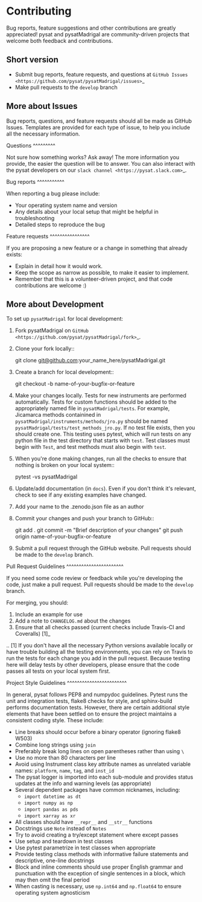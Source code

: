 Contributing
============

Bug reports, feature suggestions and other contributions are greatly
appreciated!  pysat and pysatMadrigal are community-driven projects that
welcome both feedback and contributions.

Short version
-------------

* Submit bug reports, feature requests, and questions at
`GitHub Issues <https://github.com/pysat/pysatMadrigal/issues>`_
* Make pull requests to the ``develop`` branch

More about Issues
-----------------

Bug reports, questions, and feature requests should all be made as GitHub
Issues.  Templates are provided for each type of issue, to help you include
all the necessary information.

Questions
^^^^^^^^^

Not sure how something works?  Ask away!  The more information you provide, the
easier the question will be to answer.  You can also interact with the pysat
developers on our `slack channel <https://pysat.slack.com>`_.  

Bug reports
^^^^^^^^^^^

When reporting a bug please include:

* Your operating system name and version
* Any details about your local setup that might be helpful in troubleshooting
* Detailed steps to reproduce the bug

Feature requests
^^^^^^^^^^^^^^^^

If you are proposing a new feature or a change in something that already exists:

* Explain in detail how it would work.
* Keep the scope as narrow as possible, to make it easier to implement.
* Remember that this is a volunteer-driven project, and that code contributions
  are welcome :)

More about Development
----------------------

To set up `pysatMadrigal` for local development:

1. Fork pysatMadrigal on
   `GitHub <https://github.com/pysat/pysatMadrigal/fork>`_.
2. Clone your fork locally::

    git clone git@github.com:your_name_here/pysatMadrigal.git

3. Create a branch for local development::

    git checkout -b name-of-your-bugfix-or-feature

4. Make your changes locally. Tests for new instruments are performed
   automatically.  Tests for custom functions should be added to the
   appropriately named file in ``pysatMadrigal/tests``.  For example,
   Jicamarca methods containined in ``pysatMadrigal/instruments/methods/jro.py``
   should be named ``pysatMadrigal/tests/test_methods_jro.py``.  If no test
   file exists, then you should create one.  This testing uses pytest, which
   will run tests on any python file in the test directory that starts with
   ``test``.  Test classes must begin with ``Test``, and test methods must also
   begin with ``test``.

5. When you're done making changes, run all the checks to ensure that nothing
   is broken on your local system::

    pytest -vs pysatMadrigal

6. Update/add documentation (in ``docs``).  Even if you don't think it's
   relevant, check to see if any existing examples have changed.

7. Add your name to the .zenodo.json file as an author

8. Commit your changes and push your branch to GitHub::

    git add .
    git commit -m "Brief description of your changes"
    git push origin name-of-your-bugfix-or-feature

9. Submit a pull request through the GitHub website. Pull requests should be
   made to the ``develop`` branch.

Pull Request Guidelines
^^^^^^^^^^^^^^^^^^^^^^^

If you need some code review or feedback while you're developing the code, just
make a pull request. Pull requests should be made to the ``develop`` branch.

For merging, you should:

1. Include an example for use
2. Add a note to ``CHANGELOG.md`` about the changes
3. Ensure that all checks passed (current checks include Travis-CI
   and Coveralls) [1]_

.. [1] If you don't have all the necessary Python versions available locally or
       have trouble building all the testing environments, you can rely on
       Travis to run the tests for each change you add in the pull request.
       Because testing here will delay tests by other developers, please ensure
       that the code passes all tests on your local system first.

Project Style Guidelines
^^^^^^^^^^^^^^^^^^^^^^^^

In general, pysat follows PEP8 and numpydoc guidelines.  Pytest runs the unit
and integration tests, flake8 checks for style, and sphinx-build performs
documentation tests.  However, there are certain additional style elements that
have been settled on to ensure the project maintains a consistent coding style.
These include:

* Line breaks should occur before a binary operator (ignoring flake8 W503)
* Combine long strings using `join`
* Preferably break long lines on open parentheses rather than using `\`
* Use no more than 80 characters per line
* Avoid using Instrument class key attribute names as unrelated variable names:
  `platform`, `name`, `tag`, and `inst_id`
* The pysat logger is imported into each sub-module and provides status updates
  at the info and warning levels (as appropriate)
* Several dependent packages have common nicknames, including:
  * `import datetime as dt`
  * `import numpy as np`
  * `import pandas as pds`
  * `import xarray as xr`
* All classes should have `__repr__` and `__str__` functions
* Docstrings use `Note` instead of `Notes`
* Try to avoid creating a try/except statement where except passes
* Use setup and teardown in test classes
* Use pytest parametrize in test classes when appropriate
* Provide testing class methods with informative failure statements and
  descriptive, one-line docstrings
* Block and inline comments should use proper English grammar and punctuation
  with the exception of single sentences in a block, which may then omit the
  final period
* When casting is necessary, use `np.int64` and `np.float64` to ensure operating system agnosticism
